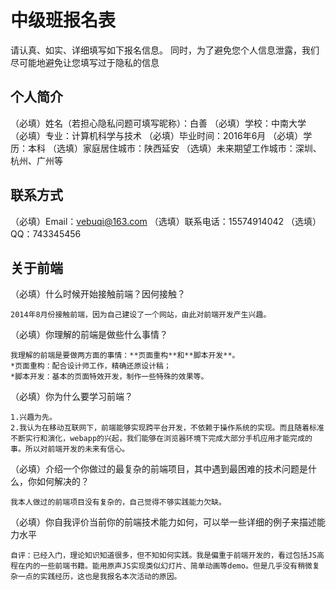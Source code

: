 # 中级班报名表

请认真、如实、详细填写如下报名信息。
同时，为了避免您个人信息泄露，我们尽可能地避免让您填写过于隐私的信息

## 个人简介

（必填）姓名（若担心隐私问题可填写昵称）：白善
（必填）学校：中南大学
（必填）专业：计算机科学与技术
（必填）毕业时间：2016年6月
（必填）学历：本科
（选填）家庭居住城市：陕西延安
（选填）未来期望工作城市：深圳、杭州、广州等

## 联系方式

（必填）Email：vebuqi@163.com
（选填）联系电话：15574914042
（选填）QQ：743345456

## 关于前端

（必填）什么时候开始接触前端？因何接触？

    2014年8月份接触前端，因为自己建设了一个网站，由此对前端开发产生兴趣。
    
（必填）你理解的前端是做些什么事情？

    我理解的前端是要做两方面的事情：**页面重构**和**脚本开发**。
    *页面重构：配合设计师工作，精确还原设计稿；
    *脚本开发：基本的页面特效开发，制作一些特殊的效果等。
    
（必填）你为什么要学习前端？

    1.兴趣为先。
    2.我认为在移动互联网下，前端能够实现跨平台开发，不依赖于操作系统的实现。而且随着标准不断实行和演化，webapp的兴起，我们能够在浏览器环境下完成大部分手机应用才能完成的事。所以对前端开发的未来有信心。

（必填）介绍一个你做过的最复杂的前端项目，其中遇到最困难的技术问题是什么，你如何解决的？

    我本人做过的前端项目没有复杂的，自己觉得不够实践能力欠缺。
    
（必填）你自我评价当前你的前端技术能力如何，可以举一些详细的例子来描述能力水平

    自评：已经入门，理论知识知道很多，但不知如何实践。我是偏重于前端开发的，看过包括JS高程在内的一些前端书籍。能用原声JS实现类似幻灯片、简单动画等demo。但是几乎没有稍微复杂一点的实践经历，这也是我报名本次活动的原因。
